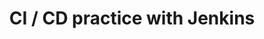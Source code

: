 ---
menu:
  sidebar:
    identifier: practica_ci_cd
    name: CI / CD practice with Jenkins
    parent: ci_cd
    weight: 0
title: CI / CD practice with Jenkins
---